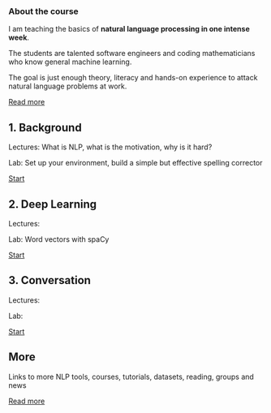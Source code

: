 
### About the course

I am teaching the basics of **natural language processing in one intense week**.

The students are talented software engineers and coding mathematicians who know general machine learning.

The goal is just enough theory, literacy and hands-on experience to attack natural language problems at work.

[Read more](/nlp-intro-course/about)

## 1. Background

Lectures: What is NLP, what is the motivation, why is it hard?

Lab: Set up your environment, build a simple but effective spelling corrector

[Start](/nlp-intro-course/background)

## 2. Deep Learning

Lectures:

Lab: Word vectors with spaCy

[Start](/nlp-intro-course/deep-learning)


## 3. Conversation

Lectures: 

Lab: 

[Start](/nlp-intro-course/conversation)

## More

Links to more NLP tools, courses, tutorials, datasets, reading, groups and news

[Read more](/nlp-intro-course/more)
